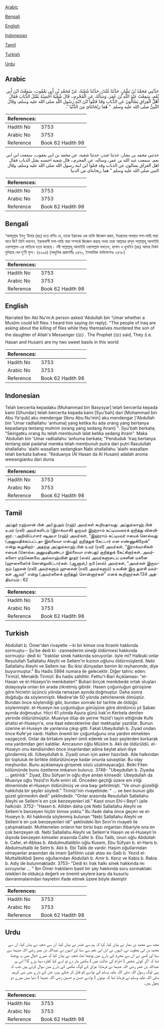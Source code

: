 [Arabic](#arabic)

[Bengali](#bengali)

[English](#english)

[Indonesian](#indonesian)

[Tamil](#tamil)

[Turkish](#turkish)

[Urdu](#urdu)

## Arabic


<div dir="rtl" lang="ar" style={{fontSize:'larger',backgroundColor:'#f8f9fa',padding:20}}>
حَدَّثَنِي مُحَمَّدُ بْنُ بَشَّارٍ، حَدَّثَنَا غُنْدَرٌ، حَدَّثَنَا شُعْبَةُ، عَنْ مُحَمَّدِ بْنِ أَبِي يَعْقُوبَ، سَمِعْتُ ابْنَ أَبِي نُعْمٍ، سَمِعْتُ عَبْدَ اللَّهِ بْنَ عُمَرَ، وَسَأَلَهُ، عَنِ الْمُحْرِمِ،، قَالَ شُعْبَةُ أَحْسِبُهُ يَقْتُلُ الذُّبَابَ فَقَالَ أَهْلُ الْعِرَاقِ يَسْأَلُونَ عَنِ الذُّبَابِ وَقَدْ قَتَلُوا ابْنَ ابْنَةِ رَسُولِ اللَّهِ صلى الله عليه وسلم، وَقَالَ النَّبِيُّ صلى الله عليه وسلم ‏ "‏ هُمَا رَيْحَانَتَاىَ مِنَ الدُّنْيَا ‏"‏‏.‏
</div>
<div style={{backgroundColor:'#f8f9fa',padding:20, marginBottom: 10}}><table> <thead> <tr> <th>References:</th> <th></th> </tr> </thead> <tbody><tr><td>Hadith No</td><td>3753</td></tr><tr><td>Arabic No</td><td>3753</td></tr><tr><td>Reference</td><td>Book 62 Hadith 98</td></tr></tbody></table></div>


<div dir="rtl" lang="ar" style={{fontSize:'larger',backgroundColor:'#f8f9fa',padding:20}}>
حدثني محمد بن بشار، حدثنا غندر، حدثنا شعبة، عن محمد بن ابي يعقوب، سمعت ابن ابي نعم، سمعت عبد الله بن عمر، وساله، عن المحرم،، قال شعبة احسبه يقتل الذباب فقال اهل العراق يسالون عن الذباب وقد قتلوا ابن ابنة رسول الله صلى الله عليه وسلم، وقال النبي صلى الله عليه وسلم " هما ريحانتاى من الدنيا
</div>
<div style={{backgroundColor:'#f8f9fa',padding:20, marginBottom: 10}}><table> <thead> <tr> <th>References:</th> <th></th> </tr> </thead> <tbody><tr><td>Hadith No</td><td>3753</td></tr><tr><td>Arabic No</td><td>3753</td></tr><tr><td>Reference</td><td>Book 62 Hadith 98</td></tr></tbody></table></div>

## Bengali


<div dir="ltr" lang="bn" style={{fontSize:'larger',backgroundColor:'#f8f9fa',padding:20}}>
‘আবদুল্লাহ ইবনু ‘উমার (রাঃ) হতে বর্ণিত যে, তাকে ইরাকের এক ব্যক্তি জিজ্ঞেস করল, ইহরামের অবস্থায় মশা-মাছি মারা যাবে কি? তিনি বললেন, ইরাকবাসী মশা-মাছি মারা সম্পর্কে জিজ্ঞেস করছে অথচ তারা আল্লাহর রাসূল সাল্লাল্লাহু আলাইহি ওয়াসাল্লাম-এর নাতিকে হত্যা করেছে। নবী সাল্লাল্লাহু আলাইহি ওয়াসাল্লাম বলতেন, হাসান ও হুসাইন (রাঃ) আমার নিকট দুনিয়ায় যেন দু’টি ফুল। (৫৯৯৪) (আধুনিক প্রকাশনীঃ ৩৪৭০, ইসলামিক ফাউন্ডেশনঃ ৩৪৭৮)
</div>
<div style={{backgroundColor:'#f8f9fa',padding:20, marginBottom: 10}}><table> <thead> <tr> <th>References:</th> <th></th> </tr> </thead> <tbody><tr><td>Hadith No</td><td>3753</td></tr><tr><td>Arabic No</td><td>3753</td></tr><tr><td>Reference</td><td>Book 62 Hadith 98</td></tr></tbody></table></div>

## English


<div dir="ltr" lang="en" style={{fontSize:'larger',backgroundColor:'#f8f9fa',padding:20}}>
Narrated Ibn Abi Nu'm:A person asked 'Abdullah bin 'Umar whether a Muslim could kill flies. I heard him saying (in reply). "The people of Iraq are asking about the killing of flies while they themselves murdered the son of the daughter of Allah's Messenger (ﷺ) . The Prophet (ﷺ) said, They (i.e. Hasan and Husain) are my two sweet basils in this world
</div>
<div style={{backgroundColor:'#f8f9fa',padding:20, marginBottom: 10}}><table> <thead> <tr> <th>References:</th> <th></th> </tr> </thead> <tbody><tr><td>Hadith No</td><td>3753</td></tr><tr><td>Arabic No</td><td>3753</td></tr><tr><td>Reference</td><td>Book 62 Hadith 98</td></tr></tbody></table></div>

## Indonesian


<div dir="ltr" lang="id" style={{fontSize:'larger',backgroundColor:'#f8f9fa',padding:20}}>
Telah bercerita kepadaku [Muhammad bin Basysyar] telah bercerita kepada kami [Ghundar] telah bercerita kepada kami [Syu'bah] dari [Muhammad bin Abu Ya'qub] aku mendengar [Ibnu Abu Nu'min] aku mendengar ['Abdullah bin 'Umar radliallahu 'anhuma] yang ketika itu ada orang yang bertanya kepadanya tentang muhrim (orang yang sedang ihram) ". Syu'bah berkata; "Seingatku orang itu telah membunuh lalat ketika sedang ihram". Maka 'Abdullah bin 'Umar radliallahu 'anhuma berkata; "Penduduk 'Iraq bertanya tentang lalat padahal mereka telah membunuh putra dari putri Rasulullah shallallahu 'alaihi wasallam sedangkan Nabi shallallahu 'alaihi wasallam telah berkata bahwa: "Keduanya (Al Hasan da Al Husain) adalah aroma wewangianku dari dunia
</div>
<div style={{backgroundColor:'#f8f9fa',padding:20, marginBottom: 10}}><table> <thead> <tr> <th>References:</th> <th></th> </tr> </thead> <tbody><tr><td>Hadith No</td><td>3753</td></tr><tr><td>Arabic No</td><td>3753</td></tr><tr><td>Reference</td><td>Book 62 Hadith 98</td></tr></tbody></table></div>

## Tamil


<div dir="ltr" lang="ta" style={{fontSize:'larger',backgroundColor:'#f8f9fa',padding:20}}>
அப்துர் ரஹ்மான் பின் அபீ நுஅம் (ரஹ்) அவர்கள் கூறியதாவது: அப்துல்லாஹ் பின் உமர் (ரலி) அவர்களிடம் (இராக்வாசி) ஒருவர் இஹ்ராம் கட்டியவரைக் குறித்து வினவினார். -அறிவிப்பாளர் ஷுஅபா (ரஹ்) அவர்கள், “இஹ்ராம் கட்டியவர் ஈயைக் கொல்வது (அனுமதிக்கப்பட்டதா இல்லையா என்பது) குறித்துக் கேட்டார் என எண்ணுகிறேன்” என்று கூறுகிறார்- அதற்கு அப்துல்லாஹ் பின் உமர் (ரலி) அவர்கள், “இராக்வாசிகள் ஈயைக் (கொல்ல அனுமதியுண்டா இல்லையா என்பது) குறித்துக் கேட்கிறார்கள். அவர்களோ ஏற்கெனவே அல்லாஹ்வின் தூதர் (ஸல்) அவர்களுடைய மகளின் மகனை (ஹுசைனை)க் கொன்றுவிட்டார்கள். (ஆனால்,) நபி (ஸல்) அவர்கள், “அவர்கள் இருவரும் (ஹசன் (ரலி) அவர்களும் ஹுசைன் (ரலி) அவர்களும்) உலகின் இரு துளசி மலர்கள் ஆவர்” என்று (அவர்களைக் குறித்து) சொன்னார்கள்” எனக் கூறினார்கள்.134 அத்தியாயம் : 62
</div>
<div style={{backgroundColor:'#f8f9fa',padding:20, marginBottom: 10}}><table> <thead> <tr> <th>References:</th> <th></th> </tr> </thead> <tbody><tr><td>Hadith No</td><td>3753</td></tr><tr><td>Arabic No</td><td>3753</td></tr><tr><td>Reference</td><td>Book 62 Hadith 98</td></tr></tbody></table></div>

## Turkish


<div dir="ltr" lang="tr" style={{fontSize:'larger',backgroundColor:'#f8f9fa',padding:20}}>
Abdullah b. Ömer'den rivayetle --ki bir kimse ona ihramlı hakkında sormuştu-- Şu'be dedi ki: -zannederim sineği öldürmesi hakkında sormuştu- dedi ki: "Iraklılar sinek hakkında soruyorlar. öyle mi? Halbuki onlar Resulullah Sallallahu Aleyhi ve Sellem'in kızının oğlunu öldürmüşlerdi. Nebi Sallallahu Aleyhi ve Sellem ise: Bu ikisi dünyadan benim iki reyhanımdır, diye buyurmuştur." Bu Hadis 5994 numara ile gelecektir. Diğer tahric eden: Tirmizî, Menakîb Tirmizî: Bu hadis sahihtir. Fethu'l-Bari Açıklaması: "el-Hasan ve el-Hüseyn'in menkıbeleri" Buhari birçok menkıbede ortak oluşları dolayısıyla onları bir arada zikretmiş gibidir. Hasen çoğunluğun görüşüne göre hicretin üçüncü yılında ramazan ayında doğmuştur. Daha sonra doğduğu da söylenmiştir. Medine'de 50 yılında zehirlenerek ölmüştür. Bundan önce söylendiği gibi, bundan sonraki bir tarihte de öldüğü söylenmiştir. el-Huseyn ise çoğunluğun görüşüne göre dördüncü yıl Şaban ayında doğmuştur. Hicri 61 yılında Aşura günü Irak'ın Kerbela denilen yerinde öldürülmüştür. Muaviye ölüp de yerine Yezid'i tayin ettiğinde Kufe ahalisi el-Huseyn'e, ona itaat edeceklerine dair mektuplar yazdılar. Bunun üzerine el-Huseyn de yanlarına çıkıp gitti. Fakat Ubeydullah b. Ziyad ondan önce Kufe'ye vardı. Halkın önemli bir çoğunluğunu ona yardım etmekten vazgeçirdi. Onlar da birtakım şeyleri ümit ederek ve bazı şeylerden korkarak ona yardımdan geri kaldılar. Amcasının oğlu Müslim b. Aklı de öldürüldü. el-Huseyn onu kendisinden önce insanlardan adına beylat alsın diye göndermiş idi. (Ubeydullah b. Ziyad) onun için asker hazırladı. Aile halkından bir topluluk ile birlikte öldürülünceye kadar onunla savaştılar. Bu olay meşhurdur. Bunu açıklamaya girişerek sözü uzatmayacağız. Belki Fiten bölümünde bunu özetleme imkanını buluruz. 3748- "Ubeydullah b. Ziyadıa ... getirildi." Ziyad, Ebu Süfyan'ın oğlu diye anılan kimsedir. Ubeydullah da Muaviye oğlu Yezid'in Kufe emiri idi. Önceden geçtiği üzere em irliği döneminde el-Huseyn öldürülmüş ve ona başı getirilmişti. "Ve onun güzelliği hakkıhda bir şeyler söyledi." Tirmizi'nin rivayetinde: " ... ve ben bunun gibi güzel görmedim dedi" şeklindedir. "Onlar arasında Resulullah Sallallahu Aleyhi ve Sellem'e en çok benzeyenleri idi." Kasıt onun Ehl-i Beyt'i (aile halkı)dır. 3752- "Hasen b. Alilden daha çok Nebi Sallallahu Aleyhi ve Sellem'e benzeyen hiçbir kimse yoktu." Bu ifade daha önce geçen ve el-Huseyn b. Ali hakkında söylenmiş bulunan "Nebi Sallallahu Aleyhi ve Sellem'e en çok benzeyenleri idi" şeklindeki İbn Sırın'in rivayeti ile çatışmaktadır. Muhtemelen onların her birisi bazı organları itibariyle ona en çok benzeyen idi. Nebi Sallallahu Aleyhi ve Sellem'e Hasen ve el-Huseyn'in dışında benzeyen kimseler arasında Cafer b. Ebu Talib, onun oğlu Abdullah b. Cafer, el-Abbas b. Abdulmuttaliblin oğlu Kusem, Ebu Süfyan b. el-Haris b. Abdulmuttalib ile Selm b. Aklı b. Ebi Talib de vardır. Haşim oğullarından olmayanlar arasından da imam ŞafiiInin uzak atası es-Saib b. Yezid el-MuttaliblAbdi Şems oğullarından Abdullah b. Amir b. Kerız ve Kabis b. Rabia b. Adiy de bulunmaktadır. 3753- "Dedi ki: Irak halkı sinek hakkında mı soruyorlar ... " İbn Ömer Iraklıların basit bir şey hakkında soru sormaktaki istekleri ile oldukça değerli ve önemli şeylere karşı da kusurlu davranmalarından hayretini ifade etmek üzere böyle demiştir
</div>
<div style={{backgroundColor:'#f8f9fa',padding:20, marginBottom: 10}}><table> <thead> <tr> <th>References:</th> <th></th> </tr> </thead> <tbody><tr><td>Hadith No</td><td>3753</td></tr><tr><td>Arabic No</td><td>3753</td></tr><tr><td>Reference</td><td>Book 62 Hadith 98</td></tr></tbody></table></div>

## Urdu


<div dir="rtl" lang="ur" style={{fontSize:'larger',backgroundColor:'#f8f9fa',padding:20}}>
مجھ سے محمد بن بشار نے بیان کیا، کہا کہ ہم سے غندر نے بیان کیا، ان سے شعبہ نے بیان کیا، ان سے محمد بن ابی یعقوب نے، انہوں نے ابن ابی نعم سے سنا اور انہوں نے عبداللہ بن عمر رضی اللہ عنہما سے سنا اور کسی نے ان سے محرم کے بارے میں پوچھا تھا، شعبہ نے بیان کیا کہ میرے خیال میں یہ پوچھا تھا کہ اگر کوئی شخص ( احرام کی حالت میں ) مکھی مار دے تو اسے کیا کفارہ دینا پڑے گا؟ اس پر عبداللہ بن عمر رضی اللہ عنہما نے فرمایا: عراق کے لوگ مکھی کے بارے میں سوال کرتے ہیں جب کہ یہی لوگ رسول اللہ صلی اللہ علیہ وسلم کے نواسے کو قتل کر چکے ہیں، جن کے بارے میں نبی کریم صلی اللہ علیہ وسلم نے فرمایا تھا کہ دونوں ( نواسے حسن و حسین رضی اللہ عنہما ) دنیا میں میرے دو پھول ہیں۔
</div>
<div style={{backgroundColor:'#f8f9fa',padding:20, marginBottom: 10}}><table> <thead> <tr> <th>References:</th> <th></th> </tr> </thead> <tbody><tr><td>Hadith No</td><td>3753</td></tr><tr><td>Arabic No</td><td>3753</td></tr><tr><td>Reference</td><td>Book 62 Hadith 98</td></tr></tbody></table></div>